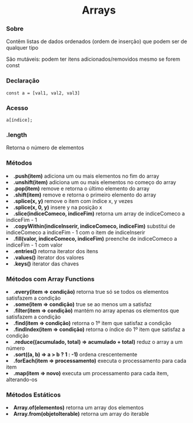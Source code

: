 <h1 align="center">Arrays</h1>

<h3>Sobre</h3>
<p>Contêm listas de dados ordenados (ordem de inserção) que podem ser de qualquer tipo</p>
<p>São mutáveis: podem ter itens adicionados/removidos mesmo se forem const</p>

<h3>Declaração</h3>

```
const a = [val1, val2, val3]
```
<h3>Acesso</h3>

```
a[índice];
```
<h3>.length</h3>
<p>Retorna o número de elementos</p>

<h3>Métodos</h3>
<li><b>.push(item)</b> adiciona um ou mais elementos no fim do array</li>
<li><b>.unshift(item)</b> adiciona um ou mais elementos no começo do array</li>
<li><b>.pop(item)</b> remove e retorna o último elemento do array</li>
<li><b>.shift(item)</b> remove e retorna o primeiro elemento do array</li>
<li><b>.splice(x, y)</b> remove o item com índice x, y vezes</li>
<li><b>.splice(x, 0, y)</b> insere y na posição x</li>
<li><b>.slice(indiceComeco, indiceFim)</b> retorna um array de indiceComeco a indiceFim - 1</li>
<li><b>.copyWithin(indiceInserir, indiceComeco, indiceFim)</b> substitui de indiceComeco a indiceFim - 1 com o item de indiceInserir</li>
<li><b>.fill(valor, indiceComeco, indiceFim)</b> preenche de indiceComeco a indiceFim - 1 com valor</li>
<li><b>.entries()</b> retorna iterator dos itens</li>
<li><b>.values()</b> iterator dos valores</li>
<li><b>.keys()</b> iterator das chaves</li>

<h3>Métodos com Array Functions</h3>
<li><b>.every(item => condição)</b> retorna true só se todos os elementos satisfazem a condição</li>
<li><b>.some(item => condição)</b> true se ao menos um a satisfaz</li>
<li><b>.filter(item => condição)</b> mantém no array apenas os elementos que satisfazem a condição</li>
<li><b>.find(item => condição)</b> retorna o 1º item que satisfaz a condição</li>
<li><b>.findIndex(item => condição)</b> retorna o índice do 1º item que satisfaz a condição</li>
<li><b>.reduce((acumulado, total) => acumulado + total)</b> reduz o array a um número</li>
<li><b>.sort((a, b) => a > b ? 1 : -1)</b> ordena crescentemente</li>
<li><b>.forEach(item => processamento)</b> executa o processamento para cada item</li>
<li><b>.map(item => novo)</b> executa um processamento para cada item, alterando-os</li>

<h3>Métodos Estáticos</h3>
<li><b>Array.of(elementos)</b> retorna um array dos elementos</li>
<li><b>Array.from(objetoIterable)</b> retorna um array do iterable</li>
